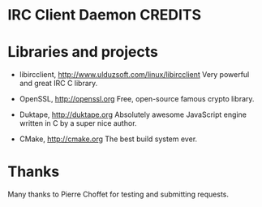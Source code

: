 IRC Client Daemon CREDITS
=========================

Libraries and projects
======================

- libircclient, http://www.ulduzsoft.com/linux/libircclient
  Very powerful and great IRC C library.

- OpenSSL, http://openssl.org
  Free, open-source famous crypto library.

- Duktape, http://duktape.org
  Absolutely awesome JavaScript engine written in C by a super nice author.

- CMake, http://cmake.org
  The best build system ever.

Thanks
======

Many thanks to Pierre Choffet for testing and submitting requests.
